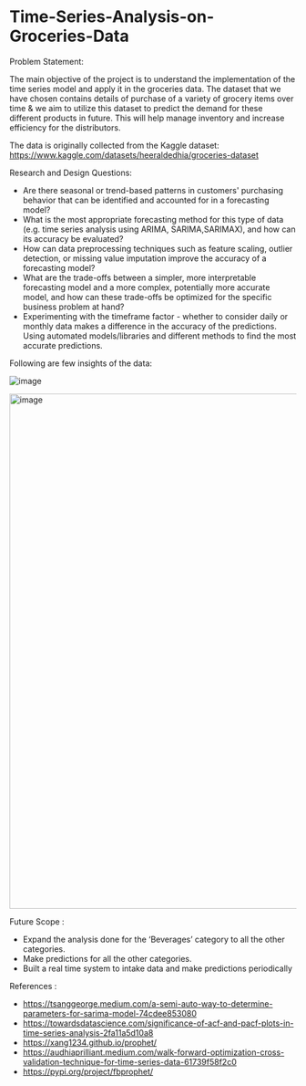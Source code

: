 # Time-Series-Analysis-on-Groceries-Data

Problem Statement:

The main objective of the project is to understand the implementation of the time series model and apply it in the groceries data. The dataset that we have chosen contains details of purchase of a variety of grocery items over time & we aim to utilize this dataset to predict the demand for these different products in future. This will help manage inventory and increase efficiency for the distributors. 

The data is originally collected from the Kaggle dataset:
https://www.kaggle.com/datasets/heeraldedhia/groceries-dataset

Research and Design Questions:

- Are there seasonal or trend-based patterns in customers' purchasing behavior that can be identified and accounted for in a forecasting model?
- What is the most appropriate forecasting method for this type of data (e.g. time series analysis using ARIMA, SARIMA,SARIMAX), and how can its accuracy be evaluated?
- How can data preprocessing techniques such as feature scaling, outlier detection, or missing value imputation improve the accuracy of a forecasting model?
- What are the trade-offs between a simpler, more interpretable forecasting model and a more complex, potentially more accurate model, and how can these trade-offs be optimized for the specific business problem at hand?
- Experimenting with the timeframe factor - whether to consider daily or monthly data makes a difference in the accuracy of the predictions.
Using automated models/libraries and different methods to find the most accurate predictions.

Following are few insights of the data:


![image](https://github.com/ShefaliL/Time-Series-Analysis-on-Groceries-Data/assets/76598077/483c25d2-680e-476c-b5ac-8684e2e30d58)


<img width="903" alt="image" src="https://github.com/ShefaliL/Time-Series-Analysis-on-Groceries-Data/assets/76598077/f0d29664-4779-45b9-a12f-fd03065a5ff0">


Future Scope :
- Expand the analysis done for the ‘Beverages’ category to all the other categories.
- Make predictions for all the other categories.
- Built a real time system to intake data and make predictions periodically

References :
- https://tsanggeorge.medium.com/a-semi-auto-way-to-determine-parameters-for-sarima-model-74cdee853080
- https://towardsdatascience.com/significance-of-acf-and-pacf-plots-in-time-series-analysis-2fa11a5d10a8
- https://xang1234.github.io/prophet/
- https://audhiaprilliant.medium.com/walk-forward-optimization-cross-validation-technique-for-time-series-data-61739f58f2c0
- https://pypi.org/project/fbprophet/



